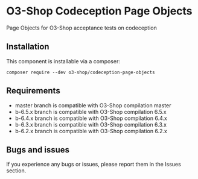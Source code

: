 # O3-Shop Codeception Page Objects

Page Objects for O3-Shop acceptance tests on codeception

## Installation
  
This component is installable via a composer:

```
composer require --dev o3-shop/codeception-page-objects
```

## Requirements

* master branch is compatible with O3-Shop compilation master
* b-6.5.x branch is compatible with O3-Shop compilation 6.5.x
* b-6.4.x branch is compatible with O3-Shop compilation 6.4.x
* b-6.3.x branch is compatible with O3-Shop compilation 6.3.x
* b-6.2.x branch is compatible with O3-Shop compilation 6.2.x

## Bugs and issues

If you experience any bugs or issues, please report them in 
the Issues section.
